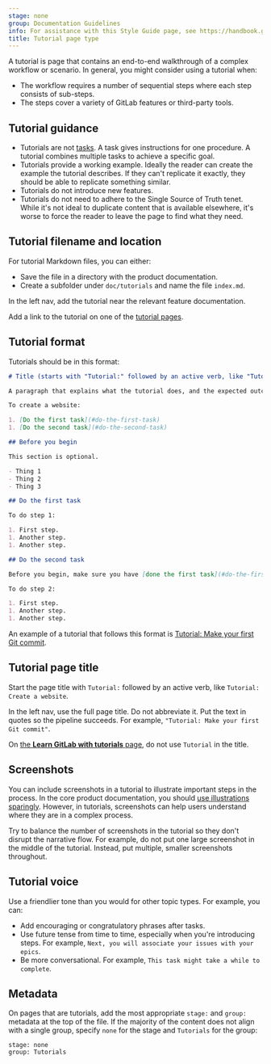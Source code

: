 ```yaml
---
stage: none
group: Documentation Guidelines
info: For assistance with this Style Guide page, see https://handbook.gitlab.com/handbook/product/ux/technical-writing/#assignments-to-other-projects-and-subjects.
title: Tutorial page type
---
```


A tutorial is page that contains an end-to-end walkthrough of a complex workflow or scenario.
In general, you might consider using a tutorial when:

- The workflow requires a number of sequential steps where each step consists
  of sub-steps.
- The steps cover a variety of GitLab features or third-party tools.

## Tutorial guidance

- Tutorials are not [tasks](task.md). A task gives instructions for one procedure.
  A tutorial combines multiple tasks to achieve a specific goal.
- Tutorials provide a working example. Ideally the reader can create the example the
  tutorial describes. If they can't replicate it exactly, they should be able
  to replicate something similar.
- Tutorials do not introduce new features.
- Tutorials do not need to adhere to the Single Source of Truth tenet. While it's not
  ideal to duplicate content that is available elsewhere, it's worse to force the reader to
  leave the page to find what they need.

## Tutorial filename and location

For tutorial Markdown files, you can either:

- Save the file in a directory with the product documentation.
- Create a subfolder under `doc/tutorials` and name the file `index.md`.

In the left nav, add the tutorial near the relevant feature documentation.

Add a link to the tutorial on one of the [tutorial pages](../../../tutorials/index.md).

## Tutorial format

Tutorials should be in this format:

```markdown
# Title (starts with "Tutorial:" followed by an active verb, like "Tutorial: Create a website")

A paragraph that explains what the tutorial does, and the expected outcome.

To create a website:

1. [Do the first task](#do-the-first-task)
1. [Do the second task](#do-the-second-task)

## Before you begin

This section is optional.

- Thing 1
- Thing 2
- Thing 3

## Do the first task

To do step 1:

1. First step.
1. Another step.
1. Another step.

## Do the second task

Before you begin, make sure you have [done the first task](#do-the-first-task).

To do step 2:

1. First step.
1. Another step.
1. Another step.
```

An example of a tutorial that follows this format is
[Tutorial: Make your first Git commit](../../../tutorials/make_first_git_commit/index.md).

## Tutorial page title

Start the page title with `Tutorial:` followed by an active verb, like `Tutorial: Create a website`.

In the left nav, use the full page title. Do not abbreviate it.
Put the text in quotes so the pipeline succeeds. For example,
`"Tutorial: Make your first Git commit"`.

On [the **Learn GitLab with tutorials** page](../../../tutorials/index.md),
do not use `Tutorial` in the title.

## Screenshots

You can include screenshots in a tutorial to illustrate important steps in the process.
In the core product documentation, you should [use illustrations sparingly](../styleguide/_index.md#illustrations).
However, in tutorials, screenshots can help users understand where they are in a complex process.

Try to balance the number of screenshots in the tutorial so they don't disrupt
the narrative flow. For example, do not put one large screenshot in the middle of the tutorial.
Instead, put multiple, smaller screenshots throughout.

## Tutorial voice

Use a friendlier tone than you would for other topic types. For example,
you can:

- Add encouraging or congratulatory phrases after tasks.
- Use future tense from time to time, especially when you're introducing
  steps. For example, `Next, you will associate your issues with your epics`.
- Be more conversational. For example, `This task might take a while to complete`.

## Metadata

On pages that are tutorials, add the most appropriate `stage:` and `group:` metadata at the top of the file.
If the majority of the content does not align with a single group, specify `none` for the stage
and `Tutorials` for the group:

```plaintext
stage: none
group: Tutorials
```
